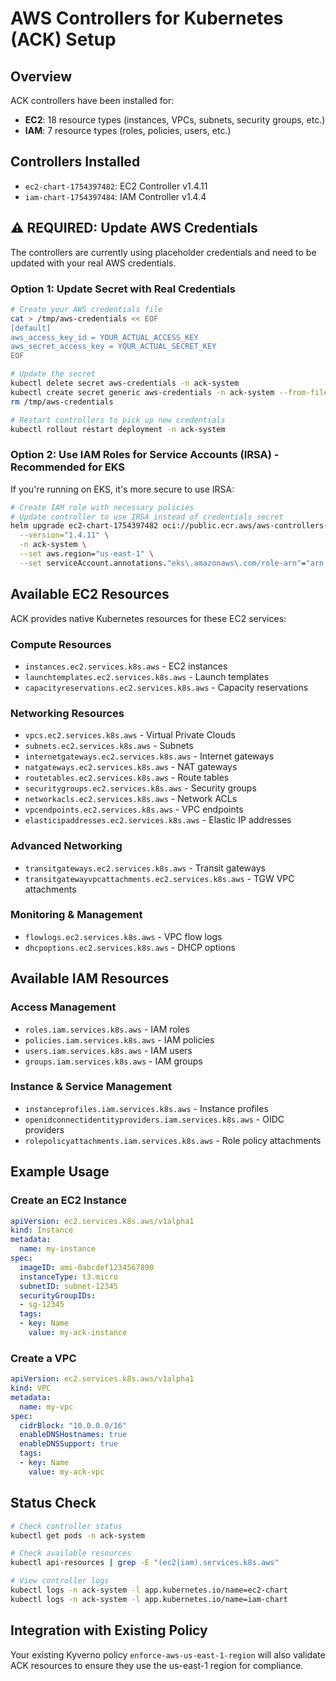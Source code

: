# AWS Controllers for Kubernetes (ACK) Setup

## Overview
ACK controllers have been installed for:
- **EC2**: 18 resource types (instances, VPCs, subnets, security groups, etc.)
- **IAM**: 7 resource types (roles, policies, users, etc.)

## Controllers Installed
- `ec2-chart-1754397482`: EC2 Controller v1.4.11
- `iam-chart-1754397484`: IAM Controller v1.4.4

## ⚠️ REQUIRED: Update AWS Credentials

The controllers are currently using placeholder credentials and need to be updated with your real AWS credentials.

### Option 1: Update Secret with Real Credentials

```bash
# Create your AWS credentials file
cat > /tmp/aws-credentials << EOF
[default]
aws_access_key_id = YOUR_ACTUAL_ACCESS_KEY
aws_secret_access_key = YOUR_ACTUAL_SECRET_KEY
EOF

# Update the secret
kubectl delete secret aws-credentials -n ack-system
kubectl create secret generic aws-credentials -n ack-system --from-file=credentials=/tmp/aws-credentials
rm /tmp/aws-credentials

# Restart controllers to pick up new credentials
kubectl rollout restart deployment -n ack-system
```

### Option 2: Use IAM Roles for Service Accounts (IRSA) - Recommended for EKS

If you're running on EKS, it's more secure to use IRSA:

```bash
# Create IAM role with necessary policies
# Update controller to use IRSA instead of credentials secret
helm upgrade ec2-chart-1754397482 oci://public.ecr.aws/aws-controllers-k8s/ec2-chart \
  --version="1.4.11" \
  -n ack-system \
  --set aws.region="us-east-1" \
  --set serviceAccount.annotations."eks\.amazonaws\.com/role-arn"="arn:aws:iam::ACCOUNT:role/ACK-EC2-Role"
```

## Available EC2 Resources

ACK provides native Kubernetes resources for these EC2 services:

### Compute Resources
- `instances.ec2.services.k8s.aws` - EC2 instances
- `launchtemplates.ec2.services.k8s.aws` - Launch templates
- `capacityreservations.ec2.services.k8s.aws` - Capacity reservations

### Networking Resources
- `vpcs.ec2.services.k8s.aws` - Virtual Private Clouds
- `subnets.ec2.services.k8s.aws` - Subnets
- `internetgateways.ec2.services.k8s.aws` - Internet gateways
- `natgateways.ec2.services.k8s.aws` - NAT gateways
- `routetables.ec2.services.k8s.aws` - Route tables
- `securitygroups.ec2.services.k8s.aws` - Security groups
- `networkacls.ec2.services.k8s.aws` - Network ACLs
- `vpcendpoints.ec2.services.k8s.aws` - VPC endpoints
- `elasticipaddresses.ec2.services.k8s.aws` - Elastic IP addresses

### Advanced Networking
- `transitgateways.ec2.services.k8s.aws` - Transit gateways
- `transitgatewayvpcattachments.ec2.services.k8s.aws` - TGW VPC attachments

### Monitoring & Management
- `flowlogs.ec2.services.k8s.aws` - VPC flow logs
- `dhcpoptions.ec2.services.k8s.aws` - DHCP options

## Available IAM Resources

### Access Management
- `roles.iam.services.k8s.aws` - IAM roles
- `policies.iam.services.k8s.aws` - IAM policies
- `users.iam.services.k8s.aws` - IAM users
- `groups.iam.services.k8s.aws` - IAM groups

### Instance & Service Management
- `instanceprofiles.iam.services.k8s.aws` - Instance profiles
- `openidconnectidentityproviders.iam.services.k8s.aws` - OIDC providers
- `rolepolicyattachments.iam.services.k8s.aws` - Role policy attachments

## Example Usage

### Create an EC2 Instance
```yaml
apiVersion: ec2.services.k8s.aws/v1alpha1
kind: Instance
metadata:
  name: my-instance
spec:
  imageID: ami-0abcdef1234567890
  instanceType: t3.micro
  subnetID: subnet-12345
  securityGroupIDs:
  - sg-12345
  tags:
  - key: Name
    value: my-ack-instance
```

### Create a VPC
```yaml
apiVersion: ec2.services.k8s.aws/v1alpha1
kind: VPC
metadata:
  name: my-vpc
spec:
  cidrBlock: "10.0.0.0/16"
  enableDNSHostnames: true
  enableDNSSupport: true
  tags:
  - key: Name
    value: my-ack-vpc
```

## Status Check

```bash
# Check controller status
kubectl get pods -n ack-system

# Check available resources
kubectl api-resources | grep -E "(ec2|iam).services.k8s.aws"

# View controller logs
kubectl logs -n ack-system -l app.kubernetes.io/name=ec2-chart
kubectl logs -n ack-system -l app.kubernetes.io/name=iam-chart
```

## Integration with Existing Policy

Your existing Kyverno policy `enforce-aws-us-east-1-region` will also validate ACK resources to ensure they use the us-east-1 region for compliance. 